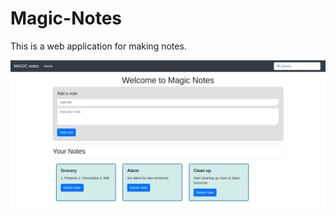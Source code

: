 # Magic-Notes
This is a web application for making notes.


![alt text](https://github.com/ankanbose848/Magic-Notes/blob/master/img1.png?raw=true)
